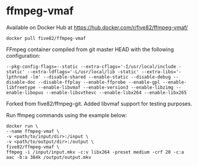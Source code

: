# ffmpeg-vmaf

Available on Docker Hub at https://hub.docker.com/r/five82/ffmpeg-vmaf/

```docker pull five82/ffmpeg-vmaf```

FFmpeg container compiled from git master HEAD with the following configuration:

```--pkg-config-flags=--static --extra-cflags='-I/usr/local/include -static' --extra-ldflags='-L/usr/local/lib -static' --extra-libs='-lpthread -lm' --disable-shared --enable-static --disable-debug --disable-doc --disable-ffplay --enable-ffprobe --enable-gpl --enable-libfreetype --enable-libvmaf --enable-version3 --enable-libzimg --enable-libopus --enable-libsvthevc --enable-libx264 --enable-libx265```

Forked from five82/ffmpeg-git. Added libvmaf support for testing purposes.

Run ffmpeg commands using the example below:

    docker run \
    --name ffmpeg-vmaf \
    -v <path/to/input/dir>:/input \
    -v <path/to/output/dir>:/output \
    five82/ffmpeg-vmaf \
    ffmpeg -i /input/input.mkv -c:v libx264 -preset medium -crf 20 -c:a aac -b:a 384k /output/output.mkv
